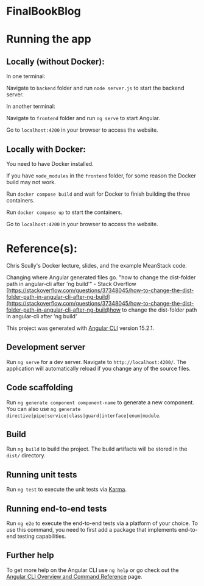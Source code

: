 # FinalBookBlog

# Running the app
## Locally (without Docker):

In one terminal:

Navigate to `backend` folder and run `node server.js` to start the backend server.

In another terminal:

Navigate to `frontend` folder and run `ng serve` to start Angular.

Go to `localhost:4200` in your browser to access the website.

## Locally with Docker:
You need to have Docker installed.

If you have `node_modules` in the `frontend` folder, for some reason the Docker build may not work.

Run `docker compose build` and wait for Docker to finish building the three containers.

Run `docker compose up` to start the containers.

Go to `localhost:4200` in your browser to access the website.

# Reference(s):
Chris Scully's Docker lecture, slides, and the example MeanStack code.

Changing where Angular generated files go. "how to change the dist-folder path in angular-cli after 'ng build'" - Stack Overflow
[https://stackoverflow.com/questions/37348045/how-to-change-the-dist-folder-path-in-angular-cli-after-ng-build](https://stackoverflow.com/questions/37348045/how-to-change-the-dist-folder-path-in-angular-cli-after-ng-build)how to change the dist-folder path in angular-cli after 'ng build'

This project was generated with [Angular CLI](https://github.com/angular/angular-cli) version 15.2.1.

## Development server

Run `ng serve` for a dev server. Navigate to `http://localhost:4200/`. The application will automatically reload if you change any of the source files.

## Code scaffolding

Run `ng generate component component-name` to generate a new component. You can also use `ng generate directive|pipe|service|class|guard|interface|enum|module`.

## Build

Run `ng build` to build the project. The build artifacts will be stored in the `dist/` directory.

## Running unit tests

Run `ng test` to execute the unit tests via [Karma](https://karma-runner.github.io).

## Running end-to-end tests

Run `ng e2e` to execute the end-to-end tests via a platform of your choice. To use this command, you need to first add a package that implements end-to-end testing capabilities.

## Further help

To get more help on the Angular CLI use `ng help` or go check out the [Angular CLI Overview and Command Reference](https://angular.io/cli) page.
